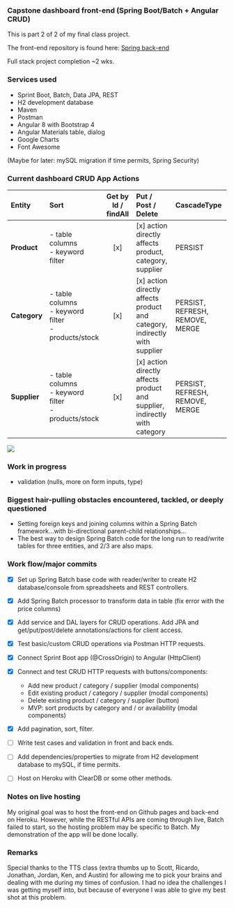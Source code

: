 ### Capstone dashboard front-end (Spring Boot/Batch + Angular CRUD)

This is part 2 of 2 of my final class project.

The front-end repository is found here: [Spring back-end](https://github.com/welleyloc/capstone-be)

Full stack project completion ~2 wks.

### Services used
* Sprint Boot, Batch, Data JPA, REST
* H2 development database
* Maven
* Postman
* Angular 8 with Bootstrap 4
* Angular Materials table, dialog
* Google Charts
* Font Awesome

(Maybe for later: mySQL migration if time permits, Spring Security)

### Current dashboard CRUD App Actions

| Entity | Sort | Get by Id / findAll | Put / Post / Delete | CascadeType
|:---|:---|:---:|:---|:---|
| **Product** | - table columns<br>- keyword filter | [x] | [x] action directly affects<br>product, category, supplier | PERSIST |
| **Category** | - table columns<br>- keyword filter <br> - products/stock| [x] | [x] action directly affects<br>product and category,<br>indirectly with supplier | PERSIST, REFRESH, REMOVE, MERGE |
| **Supplier** | - table columns<br>- keyword filter <br> - products/stock | [x] | [x] action directly affects<br>product and supplier,<br>indirectly with category | PERSIST, REFRESH, REMOVE, MERGE|

<img src="https://github.com/welleyloc/capstone-be/blob/master/dashboard-preview.png?raw=true">

### Work in progress

* validation (nulls, more on form inputs, type)

### Biggest hair-pulling obstacles encountered, tackled, or deeply questioned

* Setting foreign keys and joining columns within a Spring Batch framework...with bi-directional parent-child relationships...
* The best way to design Spring Batch code for the long run to read/write tables for three entities, and 2/3 are also maps.

### Work flow/major commits

- [x] Set up Spring Batch base code with reader/writer to create H2 database/console from spreadsheets and REST controllers.

- [x] Add Spring Batch processor to transform data in table (fix error with the price columns)

- [x] Add service and DAL layers for CRUD operations. Add JPA and get/put/post/delete annotations/actions for client access.

- [x] Test basic/custom CRUD operations via Postman HTTP requests.

- [x] Connect Sprint Boot app (@CrossOrigin) to Angular (HttpClient)

- [x] Connect and test CRUD HTTP requests with buttons/components:
   * Add new product / category / supplier (modal components)
   * Edit existing product / category / supplier (modal components)
   * Delete existing product / category / supplier (button)
   * MVP: sort products by category and / or availability (modal components)
   
- [x] Add pagination, sort, filter.

- [ ] Write test cases and validation in front and back ends.

- [ ]  Add dependencies/properties to migrate from H2 development database to mySQL, if time permits.

- [ ]  Host on Heroku with ClearDB or some other methods.

### Notes on live hosting

My original goal was to host the front-end on Github pages and back-end on Heroku. However, while the RESTful APIs are coming through live, Batch failed to start, so the hosting problem may be specific to Batch. My demonstration of the app will be done locally.

### Remarks

Special thanks to the TTS class (extra thumbs up to Scott, Ricardo, Jonathan, Jordan, Ken, and Austin) for allowing me to pick your brains and dealing with me during my times of confusion. 
I had no idea the challenges I was getting myself into, but because of everyone I was able to give my best shot at this problem.